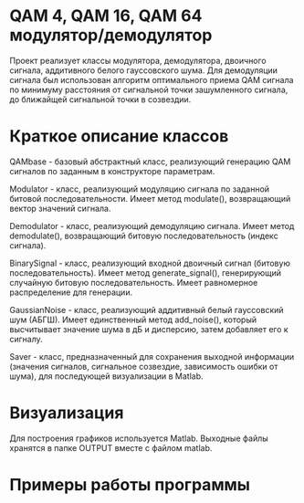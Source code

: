 # QAM 4, QAM 16, QAM 64 модулятор/демодулятор

Проект реализует классы модулятора, демодулятора, двоичного сигнала, аддитивного белого гауссовского шума.
Для демодуляции сигнала был использован алгоритм оптимального приема QAM сигнала по минимуму расстояния от сигнальной точки зашумленного сигнала, до ближайщей сигнальной точки в созвездии.
# Краткое описание классов
QAMbase - базовый абстрактный класс, реализующий генерацию QAM сигналов по заданным в конструкторе параметрам. 

Modulator - класс, реализующий модуляцию сигнала по заданной битовой последовательности. Имеет метод modulate(), возвращающий вектор значений сигнала.

Demodulator - класс, реализующий демодуляцию сигнала. Имеет метод demodulate(), возвращающий битовую последовательность (индекс сигнала).

BinarySignal - класс, реализующий входной двоичный сигнал (битовую последовательность). Имеет метод generate_signal(), генерирующий случайную битовую последовательность. Имеет равномерное распределение для генерации.

GaussianNoise - класс, реализующий аддитивный белый гауссовский шум (АБГШ). Имеет единственный метод add_noise(), который высчитывает значение шума в дБ и дисперсию, затем добавляет его к сигналу.

Saver - класс, предназначенный для сохранения выходной информации (значения сигналов, сигнальное созвездие, зависимость ошибки от шума), для последующей визуализации в Matlab.

# Визуализация
Для построения графиков используется Matlab. Выходные файлы хранятся в папке OUTPUT вместе с файлом matlab.
# Примеры работы программы
